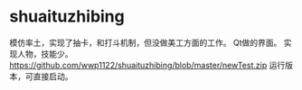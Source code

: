 # shuaituzhibing
模仿率土，实现了抽卡，和打斗机制，但没做美工方面的工作。
Qt做的界面。
实现人物，技能少。
https://github.com/wwp1122/shuaituzhibing/blob/master/newTest.zip  运行版本，可直接启动。
